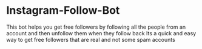 # Instagram-Follow-Bot
This bot helps you get free followers by following all the people from an account and then unfollow them when they follow back
Its a quick and easy way to get free followers that are real and not some spam accounts
